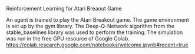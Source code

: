 ﻿Reinforcement Learning for Atari Breaout Game

An agent is trained to play the Atari Breakout game. The game environment is set up by the gym library. The Deep-Q-Network algorithm from the stable_baselines library was used to perform the training. The simulation was run in the free GPU resource of Google Colab. https://colab.research.google.com/notebooks/welcome.ipynb#recent=true  